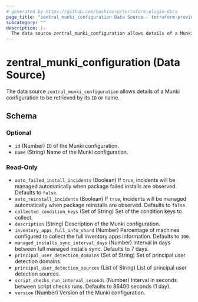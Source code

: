 ```yaml
---
# generated by https://github.com/hashicorp/terraform-plugin-docs
page_title: "zentral_munki_configuration Data Source - terraform-provider-zentral"
subcategory: ""
description: |-
  The data source zentral_munki_configuration allows details of a Munki configuration to be retrieved by its ID or name.
---
```


# zentral_munki_configuration (Data Source)

The data source `zentral_munki_configuration` allows details of a Munki configuration to be retrieved by its `ID` or name.



<!-- schema generated by tfplugindocs -->
## Schema

### Optional

- `id` (Number) `ID` of the Munki configuration.
- `name` (String) Name of the Munki configuration.

### Read-Only

- `auto_failed_install_incidents` (Boolean) If `true`, incidents will be managed automatically when package failed installs are observed. Defaults to `false`.
- `auto_reinstall_incidents` (Boolean) If `true`, incidents will be managed automatically when package reinstalls are observed. Defaults to `false`.
- `collected_condition_keys` (Set of String) Set of the condition keys to collect.
- `description` (String) Description of the Munki configuration.
- `inventory_apps_full_info_shard` (Number) Percentage of machines configured to collect the full inventory apps information. Defaults to `100`.
- `managed_installs_sync_interval_days` (Number) Interval in days between full managed installs sync. Defaults to 7 days.
- `principal_user_detection_domains` (Set of String) Set of principal user detection domains.
- `principal_user_detection_sources` (List of String) List of principal user detection sources.
- `script_checks_run_interval_seconds` (Number) Interval in seconds between script checks runs. Defaults to 86400 seconds (1 day).
- `version` (Number) Version of the Munki configuration.
